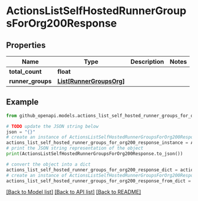 # ActionsListSelfHostedRunnerGroupsForOrg200Response


## Properties

Name | Type | Description | Notes
------------ | ------------- | ------------- | -------------
**total_count** | **float** |  | 
**runner_groups** | [**List[RunnerGroupsOrg]**](RunnerGroupsOrg.md) |  | 

## Example

```python
from github_openapi.models.actions_list_self_hosted_runner_groups_for_org200_response import ActionsListSelfHostedRunnerGroupsForOrg200Response

# TODO update the JSON string below
json = "{}"
# create an instance of ActionsListSelfHostedRunnerGroupsForOrg200Response from a JSON string
actions_list_self_hosted_runner_groups_for_org200_response_instance = ActionsListSelfHostedRunnerGroupsForOrg200Response.from_json(json)
# print the JSON string representation of the object
print(ActionsListSelfHostedRunnerGroupsForOrg200Response.to_json())

# convert the object into a dict
actions_list_self_hosted_runner_groups_for_org200_response_dict = actions_list_self_hosted_runner_groups_for_org200_response_instance.to_dict()
# create an instance of ActionsListSelfHostedRunnerGroupsForOrg200Response from a dict
actions_list_self_hosted_runner_groups_for_org200_response_from_dict = ActionsListSelfHostedRunnerGroupsForOrg200Response.from_dict(actions_list_self_hosted_runner_groups_for_org200_response_dict)
```
[[Back to Model list]](../README.md#documentation-for-models) [[Back to API list]](../README.md#documentation-for-api-endpoints) [[Back to README]](../README.md)


